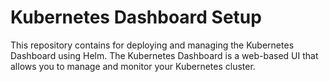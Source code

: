 # Kubernetes Dashboard Setup

This repository contains for deploying and managing the Kubernetes Dashboard using Helm. The Kubernetes Dashboard is a web-based UI that allows you to manage and monitor your Kubernetes cluster.